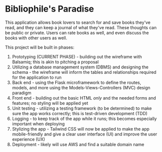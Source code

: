 # Bibliophile's Paradise

This application allows book lovers to search for and save books they've read, and they can keep a journal of what they've read.  These thoughts can be public or private.  Users can rate books as well, and even discuss the books with other users as well.

This project will be built in phases:
1. Prototyping (CURRENT PHASE) - building out the wireframe with Balsamiq; this is akin to pitching a proposal
2. Utilizing a database management system (DBMS) and designing the schema - the wireframe will inform the tables and relationships required for the application to run
3. Back end - using the Flask microframework to define the routes, models, and more using the Models-Views-Controllers (MVC) design paradigm
4. Front end - building out the basic HTML *only* and the needed forms and features; no styling will be applied yet
5. Unit testing - utilizing a testing framework (to be determined) to make sure the app works correctly; this is test-driven development (TDD)
6. Logging - to keep track of the app while it runs; this becomes especially important when deploying
7. Stylizing the app - Tailwind CSS will now be applied to make the app mobile-friendly and give a clear user interface (UI) and improve the user experience (UX)
8. Deployment - likely will use AWS and find a suitable domain name